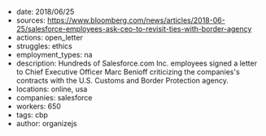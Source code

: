 - date: 2018/06/25
- sources: https://www.bloomberg.com/news/articles/2018-06-25/salesforce-employees-ask-ceo-to-revisit-ties-with-border-agency
- actions: open_letter
- struggles: ethics
- employment_types: na
- description: Hundreds of Salesforce.com Inc. employees signed a letter to Chief Executive Officer Marc Benioff criticizing the companies's contracts with the U.S. Customs and Border Protection agency.
- locations: online, usa
- companies: salesforce
- workers: 650
- tags: cbp
- author: organizejs
